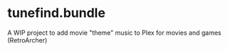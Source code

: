 # tunefind.bundle
A WIP project to add movie "theme" music to Plex for movies and games (RetroArcher)
